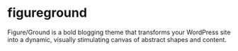 # figureground
Figure/Ground is a bold blogging theme that transforms your WordPress site into a dynamic, visually stimulating canvas of abstract shapes and content.
